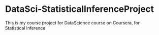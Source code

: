 # DataSci-StatisticalInferenceProject
This is my course project for DataScience course on Coursera, for Statistical Inference
